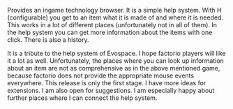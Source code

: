 Provides an ingame technology browser.
It is a simple help system. With H (configurable) you get to an item what it is made of and where it is needed. This works in a lot of different places (unfortunately not in all of them). In the help system you can get more information about the items with one click. 
There is also a history.

It is a tribute to the help system of Evospace. I hope factorio players will like it a lot as well.
Unfortunately, the places where you can look up information about an item are not as comprehensive as in the above mentioned game, because factorio does not provide the appropriate mouse events everywhere. 
This release is only the first stage. I have more ideas for extensions. I am also open for suggestions. I am especially happy about further places where I can connect the help system.

